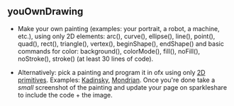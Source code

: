 ## youOwnDrawing
* Make your own painting (examples: your portrait, a robot, a machine, etc.), using only 2D elements: arc(), curve(), ellipse(), line(), point(), quad(), rect(), triangle(), vertex(), beginShape(), endShape() and basic commands for color: background(), colorMode(), fill(), noFill(), noStroke(), stroke() (at least 30 lines of code).

* Alternatively: pick a painting and program it in ofx using only [2D primitives](http://openframeworks.cc/documentation/graphics/ofGraphics.html#show_ofCurveVertices). Examples: [Kadinsky](https://www.google.com/search?q=kadinsky&tbm=isch&gws_rd=ssl#), [Mondrian](https://www.google.com/search?q=kadinsky&tbm=isch&gws_rd=ssl#tbm=isch&q=mondrian). Once you're done take a _small_ screenshot of the painting and update your page on sparkleshare to include the code + the image.

